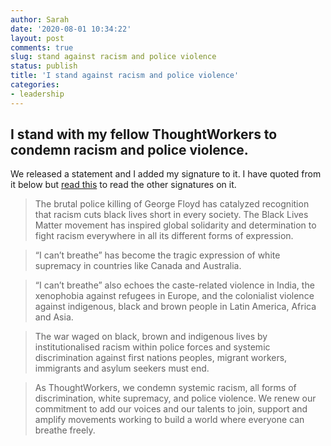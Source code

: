 ```yaml
---
author: Sarah
date: '2020-08-01 10:34:22'
layout: post
comments: true
slug: stand against racism and police violence
status: publish
title: 'I stand against racism and police violence'
categories:
- leadership
---
```


## I stand with my fellow ThoughtWorkers to condemn racism and police violence. 

We released a statement and I added my signature to it. I have quoted from it below but [read this](https://info.thoughtworks.com/rs/199-QDE-291/images/solidarity-against-racism-and-police-violence.pdf) to read the other signatures on it. 


>The brutal police killing of George Floyd has catalyzed recognition that racism cuts black lives short in every society. The Black Lives Matter movement has inspired global solidarity and determination to fight racism everywhere in all its different forms of expression.


> “I can’t breathe” has become the tragic expression of white supremacy in countries like Canada and Australia.


> “I can’t breathe” also echoes the caste-related violence in India, the xenophobia against refugees in Europe, and the colonialist violence against indigenous, black and brown people in Latin America, Africa and Asia.


> The war waged on black, brown and indigenous lives by institutionalised racism within police forces and systemic discrimination against first nations peoples, migrant workers, immigrants and asylum seekers must end.


> As ThoughtWorkers, we condemn systemic racism, all forms of discrimination, white supremacy, and
police violence. We renew our commitment to add our voices and our talents to join, support and amplify
movements working to build a world where everyone can breathe freely.
